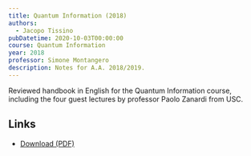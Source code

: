 ```yaml
---
title: Quantum Information (2018)
authors:
  - Jacopo Tissino
pubDatetime: 2020-10-03T00:00:00
course: Quantum Information
year: 2018
professor: Simone Montangero
description: Notes for A.A. 2018/2019.
---
```


Reviewed handbook in English for the Quantum Information course, including the four guest lectures by professor Paolo Zanardi from USC.

## Links

- [Download (PDF)](/public/notes/InfoQuant_Handbook_2018.pdf)
